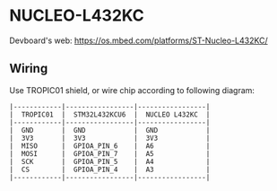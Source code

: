 # NUCLEO-L432KC

Devboard's web: https://os.mbed.com/platforms/ST-Nucleo-L432KC/


## Wiring

Use TROPIC01 shield, or wire chip according to following diagram:

```
|------------|-----------------|-----------------|
|  TROPIC01  |  STM32L432KCU6  |  NUCLEO L432KC  |
|------------|-----------------|-----------------|
|  GND       |  GND            |  GND            |
|  3V3       |  3V3            |  3V3            |
|  MISO      |  GPIOA_PIN_6    |  A6             |
|  MOSI      |  GPIOA_PIN_7    |  A5             |
|  SCK       |  GPIOA_PIN_5    |  A4             |
|  CS        |  GPIOA_PIN_4    |  A3             |
|------------|-----------------|-----------------|
```
